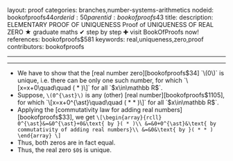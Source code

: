 layout: proof
categories: branches,number-systems-arithmetics
nodeid: bookofproofs$44
orderid: 50
parentid: bookofproofs$43
title: 
description: ELEMENTARY PROOF OF UNIQUENESS Proof of UNIQUENESS OF REAL ZERO &#9733; graduate maths &#10004; step by step &#10010; visit BookOfProofs now!
references: bookofproofs$581
keywords: real,uniqueness,zero,proof
contributors: bookofproofs

---


---

* We have to show that the [real number zero][bookofproofs$34] `\(0\)` is unique, i.e. there can be only one such number, for which
`\[x=x+0\quad\quad ( * )\]`
for all `$x\in\mathbb R$`.
* Suppose, `\(0^{\ast}\)` is any (other) [real number][bookofproofs$1105], for which 
`\[x=x+0^{\ast}\quad\quad ( * * )\]`
for all `$x\in\mathbb R$`.
* Applying the [commutativity law for adding real numbers][bookofproofs$33], we get
`\[\begin{array}{rcll}
0^{\ast}&=&0^{\ast}+0&\text{ by }( * )\\
&=&0+0^{\ast}&\text{ by commutativity of adding real numbers}\\
&=&0&\text{ by }( * * )
\end{array}
\]`
* Thus, both zeros are in fact equal.
* Thus, the real zero `$0$` is unique.
